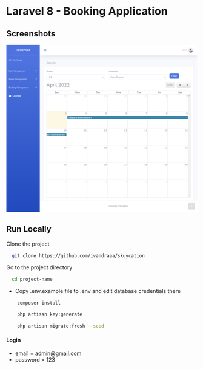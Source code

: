 # Laravel 8 - Booking Application

## Screenshots

![preview img](/preview.png)

## Run Locally

Clone the project

```bash
  git clone https://github.com/ivandraaa/skuycation
```

Go to the project directory

```bash
  cd project-name
```

-   Copy .env.example file to .env and edit database credentials there

```bash
    composer install
```

```bash
    php artisan key:generate
```

```bash
    php artisan migrate:fresh --seed
```

#### Login

-   email = admin@gmail.com
-   password = 123
